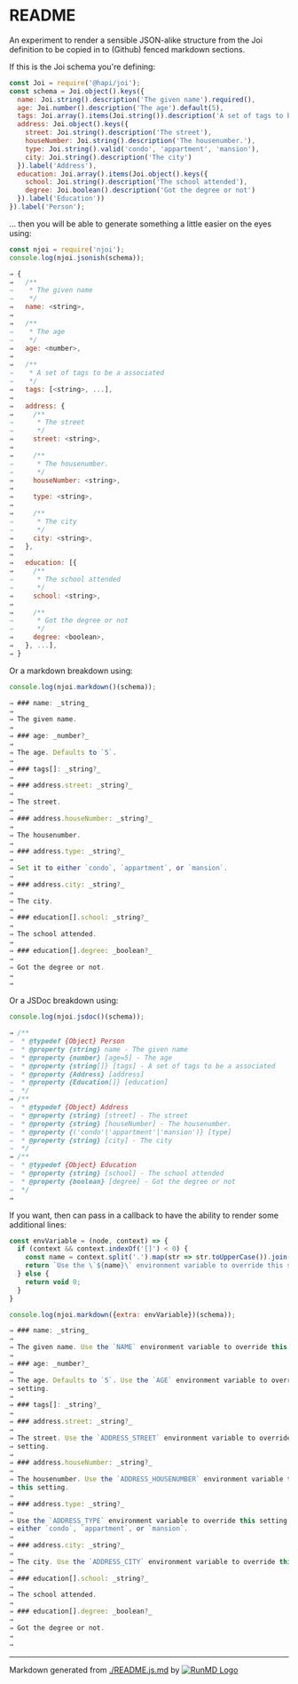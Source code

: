 <!--
  -- This file is auto-generated from ./README.js.md. Changes should be made there.
  -->

# README

An experiment to render a sensible JSON-alike structure from the Joi definition
to be copied in to (Github) fenced markdown sections.

If this is the Joi schema you're defining:

```javascript
const Joi = require('@hapi/joi');
const schema = Joi.object().keys({
  name: Joi.string().description('The given name').required(),
  age: Joi.number().description('The age').default(5),
  tags: Joi.array().items(Joi.string()).description('A set of tags to be a associated'),
  address: Joi.object().keys({
    street: Joi.string().description('The street'),
    houseNumber: Joi.string().description('The housenumber.'),
    type: Joi.string().valid('condo', 'appartment', 'mansion'),
    city: Joi.string().description('The city')
  }).label('Address'),
  education: Joi.array().items(Joi.object().keys({
    school: Joi.string().description('The school attended'),
    degree: Joi.boolean().description('Got the degree or not')
  }).label('Education'))
}).label('Person');

```

… then you will be able to generate something a little easier on the eyes using:

```javascript
const njoi = require('njoi');
console.log(njoi.jsonish(schema));

⇒ {
⇒   /**
⇒    * The given name
⇒    */
⇒   name: <string>,
⇒ 
⇒   /**
⇒    * The age
⇒    */
⇒   age: <number>,
⇒ 
⇒   /**
⇒    * A set of tags to be a associated
⇒    */
⇒   tags: [<string>, ...],
⇒ 
⇒   address: {
⇒     /**
⇒      * The street
⇒      */
⇒     street: <string>,
⇒ 
⇒     /**
⇒      * The housenumber.
⇒      */
⇒     houseNumber: <string>,
⇒ 
⇒     type: <string>,
⇒ 
⇒     /**
⇒      * The city
⇒      */
⇒     city: <string>,
⇒   },
⇒ 
⇒   education: [{
⇒     /**
⇒      * The school attended
⇒      */
⇒     school: <string>,
⇒ 
⇒     /**
⇒      * Got the degree or not
⇒      */
⇒     degree: <boolean>,
⇒   }, ...],
⇒ }
```

Or a markdown breakdown using:

```javascript
console.log(njoi.markdown()(schema));

⇒ ### name: _string_
⇒ 
⇒ The given name.
⇒ 
⇒ ### age: _number?_
⇒ 
⇒ The age. Defaults to `5`.
⇒ 
⇒ ### tags[]: _string?_
⇒ 
⇒ ### address.street: _string?_
⇒ 
⇒ The street.
⇒ 
⇒ ### address.houseNumber: _string?_
⇒ 
⇒ The housenumber.
⇒ 
⇒ ### address.type: _string?_
⇒ 
⇒ Set it to either `condo`, `appartment`, or `mansion`.
⇒ 
⇒ ### address.city: _string?_
⇒ 
⇒ The city.
⇒ 
⇒ ### education[].school: _string?_
⇒ 
⇒ The school attended.
⇒ 
⇒ ### education[].degree: _boolean?_
⇒ 
⇒ Got the degree or not.
⇒ 
⇒ 
```

Or a JSDoc breakdown using:

```javascript
console.log(njoi.jsdoc()(schema));

⇒ /**
⇒  * @typedef {Object} Person
⇒  * @property {string} name - The given name
⇒  * @property {number} [age=5] - The age
⇒  * @property {string[]} [tags] - A set of tags to be a associated
⇒  * @property {Address} [address]
⇒  * @property {Education[]} [education]
⇒  */
⇒ /**
⇒  * @typedef {Object} Address
⇒  * @property {string} [street] - The street
⇒  * @property {string} [houseNumber] - The housenumber.
⇒  * @property {('condo'|'appartment'|'mansion')} [type]
⇒  * @property {string} [city] - The city
⇒  */
⇒ /**
⇒  * @typedef {Object} Education
⇒  * @property {string} [school] - The school attended
⇒  * @property {boolean} [degree] - Got the degree or not
⇒  */
⇒ 
```


If you want, then can pass in a callback to have the ability to render some
additional lines:

```javascript
const envVariable = (node, context) => {
  if (context && context.indexOf('[]') < 0) {
    const name = context.split('.').map(str => str.toUpperCase()).join('_');
    return `Use the \`${name}\` environment variable to override this setting.`
  } else {
    return void 0;
  }
}

console.log(njoi.markdown({extra: envVariable})(schema));

⇒ ### name: _string_
⇒ 
⇒ The given name. Use the `NAME` environment variable to override this setting.
⇒ 
⇒ ### age: _number?_
⇒ 
⇒ The age. Defaults to `5`. Use the `AGE` environment variable to override this 
⇒ setting.
⇒ 
⇒ ### tags[]: _string?_
⇒ 
⇒ ### address.street: _string?_
⇒ 
⇒ The street. Use the `ADDRESS_STREET` environment variable to override this 
⇒ setting.
⇒ 
⇒ ### address.houseNumber: _string?_
⇒ 
⇒ The housenumber. Use the `ADDRESS_HOUSENUMBER` environment variable to override 
⇒ this setting.
⇒ 
⇒ ### address.type: _string?_
⇒ 
⇒ Use the `ADDRESS_TYPE` environment variable to override this setting. Set it to 
⇒ either `condo`, `appartment`, or `mansion`.
⇒ 
⇒ ### address.city: _string?_
⇒ 
⇒ The city. Use the `ADDRESS_CITY` environment variable to override this setting.
⇒ 
⇒ ### education[].school: _string?_
⇒ 
⇒ The school attended.
⇒ 
⇒ ### education[].degree: _boolean?_
⇒ 
⇒ Got the degree or not.
⇒ 
⇒ 
```


----
Markdown generated from [./README.js.md](README.js.md) by [![RunMD Logo](http://i.imgur.com/h0FVyzU.png)](https://github.com/broofa/runmd)
